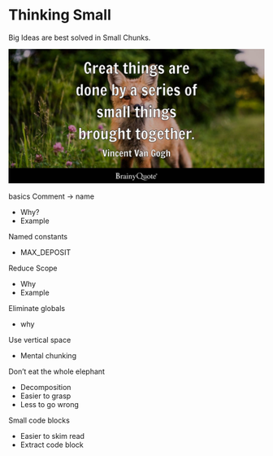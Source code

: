 # Thinking Small

Big Ideas are best solved in Small Chunks.

![Great things small things van gogh](/images/great-things-van-gogh.jpeg)

basics
Comment -> name

- Why?
- Example

Named constants

- MAX_DEPOSIT

Reduce Scope

- Why
- Example

Eliminate globals

- why

Use vertical space

- Mental chunking

Don’t eat the whole elephant

- Decomposition
- Easier to grasp
- Less to go wrong

Small code blocks

- Easier to skim read
- Extract code block
